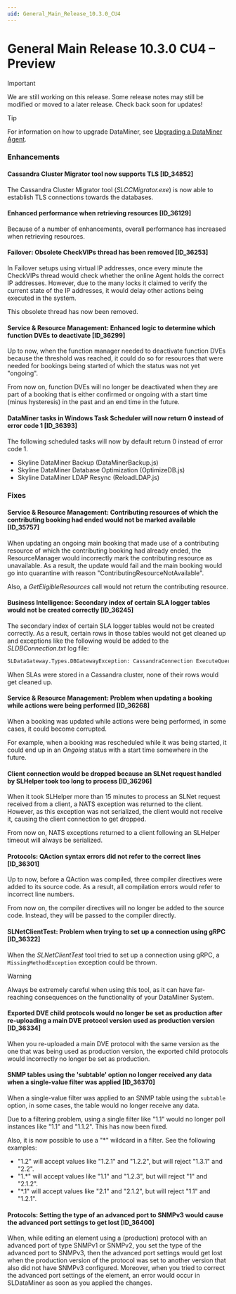 ```yaml
---
uid: General_Main_Release_10.3.0_CU4
---
```


# General Main Release 10.3.0 CU4 – Preview

> [!IMPORTANT]
> We are still working on this release. Some release notes may still be modified or moved to a later release. Check back soon for updates!

> [!TIP]
> For information on how to upgrade DataMiner, see [Upgrading a DataMiner Agent](xref:Upgrading_a_DataMiner_Agent).

### Enhancements

#### Cassandra Cluster Migrator tool now supports TLS [ID_34852]

<!-- MR 10.3.0 [CU4] - FR 10.3.7 -->

The Cassandra Cluster Migrator tool (*SLCCMigrator.exe*) is now able to establish TLS connections towards the databases.

#### Enhanced performance when retrieving resources [ID_36129]

<!-- MR 10.3.0 [CU4] - FR 10.3.7 -->

Because of a number of enhancements, overall performance has increased when retrieving resources.

#### Failover: Obsolete CheckVIPs thread has been removed [ID_36253]

<!-- MR 10.2.0 [CU16]/10.3.0 [CU4] - FR 10.3.7 -->

In Failover setups using virtual IP addresses, once every minute the CheckVIPs thread would check whether the online Agent holds the correct IP addresses. However, due to the many locks it claimed to verify the current state of the IP addresses, it would delay other actions being executed in the system.

This obsolete thread has now been removed.

#### Service & Resource Management: Enhanced logic to determine which function DVEs to deactivate [ID_36299]

<!-- MR 10.3.0 [CU4] - FR 10.3.7 -->

Up to now, when the function manager needed to deactivate function DVEs because the threshold was reached, it could do so for resources that were needed for bookings being started of which the status was not yet "ongoing".

From now on, function DVEs will no longer be deactivated when they are part of a booking that is either confirmed or ongoing with a start time (minus hysteresis) in the past and an end time in the future.

#### DataMiner tasks in Windows Task Scheduler will now return 0 instead of error code 1 [ID_36393]

<!-- MR 10.2.0 [CU16]/10.3.0 [CU4] - FR 10.3.7 -->

The following scheduled tasks will now by default return 0 instead of error code 1.

- Skyline DataMiner Backup (DataMinerBackup.js)
- Skyline DataMiner Database Optimization (OptimizeDB.js)
- Skyline DataMiner LDAP Resync (ReloadLDAP.js)

### Fixes

#### Service & Resource Management: Contributing resources of which the contributing booking had ended would not be marked available [ID_35757]

<!-- MR 10.3.0 [CU4] - FR 10.3.7 -->

When updating an ongoing main booking that made use of a contributing resource of which the contributing booking had already ended, the ResourceManager would incorrectly mark the contributing resource as unavailable. As a result, the update would fail and the main booking would go into quarantine with reason "ContributingResourceNotAvailable".

Also, a *GetEligibleResources* call would not return the contributing resource.

#### Business Intelligence: Secondary index of certain SLA logger tables would not be created correctly [ID_36245]

<!-- MR 10.2.0 [CU16]/10.3.0 [CU4] - FR 10.3.7 -->

The secondary index of certain SLA logger tables would not be created correctly. As a result, certain rows in those tables would not get cleaned up and exceptions like the following would be added to the *SLDBConnection.txt* log file:

```txt
SLDataGateway.Types.DBGatewayException: CassandraConnection ExecuteQuery - exception while executing query: SELECT "array_active_service_alarms_id","array_active_service_alarms_time" FROM ELEMENTDATA_7102_1334_750 WHERE "array_active_service_alarms_rootid" = '0/0'; - Cannot execute this query as it might involve data filtering and thus may have unpredictable performance. If you want to execute this query despite the performance unpredictability, use ALLOW FILTERING
```

When SLAs were stored in a Cassandra cluster, none of their rows would get cleaned up.

#### Service & Resource Management: Problem when updating a booking while actions were being performed [ID_36268]

<!-- MR 10.3.0 [CU4] - FR 10.3.7 -->

When a booking was updated while actions were being performed, in some cases, it could become corrupted.

For example, when a booking was rescheduled while it was being started, it could end up in an *Ongoing* status with a start time somewhere in the future.

#### Client connection would be dropped because an SLNet request handled by SLHelper took too long to process [ID_36296]

<!-- MR 10.3.0 [CU4] - FR 10.3.7 -->

When it took SLHelper more than 15 minutes to process an SLNet request received from a client, a NATS exception was returned to the client. However, as this exception was not serialized, the client would not receive it, causing the client connection to get dropped.

From now on, NATS exceptions returned to a client following an SLHelper timeout will always be serialized.

#### Protocols: QAction syntax errors did not refer to the correct lines [ID_36301]

<!-- MR 10.2.0 [CU15]/10.3.0 [CU4] - FR 10.3.7 -->

Up to now, before a QAction was compiled, three compiler directives were added to its source code. As a result, all compilation errors would refer to incorrect line numbers.

From now on, the compiler directives will no longer be added to the source code. Instead, they will be passed to the compiler directly.

#### SLNetClientTest: Problem when trying to set up a connection using gRPC [ID_36322]

<!-- MR 10.3.0 [CU4] - FR 10.3.7 -->

When the *SLNetClientTest* tool tried to set up a connection using gRPC, a `MissingMethodException` exception could be thrown.

> [!WARNING]
> Always be extremely careful when using this tool, as it can have far-reaching consequences on the functionality of your DataMiner System.

#### Exported DVE child protocols would no longer be set as production after re-uploading a main DVE protocol version used as production version [ID_36334]

<!-- MR 10.2.0 [CU16]/10.3.0 [CU4] - FR 10.3.7 -->

When you re-uploaded a main DVE protocol with the same version as the one that was being used as production version, the exported child protocols would incorrectly no longer be set as production.

#### SNMP tables using the 'subtable' option no longer received any data when a single-value filter was applied [ID_36370]

<!-- MR 10.2.0 [CU16]/10.3.0 [CU4] - FR 10.3.7 -->

When a single-value filter was applied to an SNMP table using the `subtable` option, in some cases, the table would no longer receive any data.

Due to a filtering problem, using a single filter like "1.1" would no longer poll instances like "1.1" and "1.1.2". This has now been fixed.

Also, it is now possible to use a "\*" wildcard in a filter. See the following examples:

- "1.2" will accept values like "1.2.1" and "1.2.2", but will reject "1.3.1" and "2.2".
- "1.*" will accept values like "1.1" and "1.2.3", but will reject "1" and "2.1.2".
- "*.1" will accept values like "2.1" and "2.1.2", but will reject "1.1" and "1.2.1".

#### Protocols: Setting the type of an advanced port to SNMPv3 would cause the advanced port settings to get lost [ID_36400]

<!-- MR 10.2.0 [CU16]/10.3.0 [CU4] - FR 10.3.7 -->

When, while editing an element using a (production) protocol with an advanced port of type SNMPv1 or SNMPv2, you set the type of the advanced port to SNMPv3, then the advanced port settings would get lost when the production version of the protocol was set to another version that also did not have SNMPv3 configured. Moreover, when you tried to correct the advanced port settings of the element, an error would occur in SLDataMiner as soon as you applied the changes.
